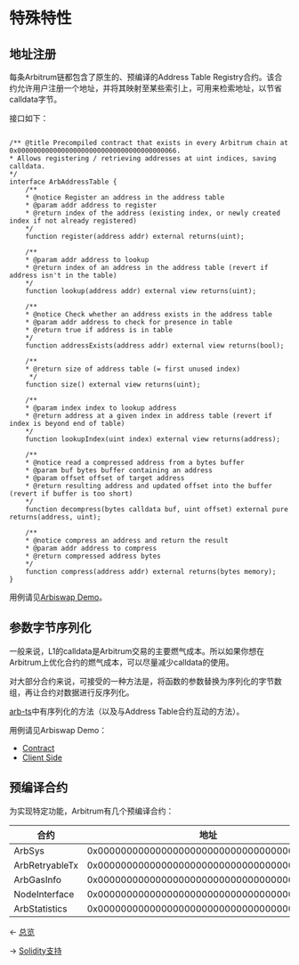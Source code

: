 # 特殊特性

## 地址注册
每条Arbitrum链都包含了原生的、预编译的Address Table Registry合约。该合约允许用户注册一个地址，并将其映射至某些索引上，可用来检索地址，以节省calldata字节。

接口如下：
```

/** @title Precompiled contract that exists in every Arbitrum chain at 0x0000000000000000000000000000000000000066.
* Allows registering / retrieving addresses at uint indices, saving calldata.
*/
interface ArbAddressTable {
    /**
    * @notice Register an address in the address table
    * @param addr address to register
    * @return index of the address (existing index, or newly created index if not already registered)
    */
    function register(address addr) external returns(uint);

    /**
    * @param addr address to lookup
    * @return index of an address in the address table (revert if address isn't in the table)
    */
    function lookup(address addr) external view returns(uint);

    /**
    * @notice Check whether an address exists in the address table
    * @param addr address to check for presence in table
    * @return true if address is in table
    */
    function addressExists(address addr) external view returns(bool);

    /**
    * @return size of address table (= first unused index)
     */
    function size() external view returns(uint);

    /**
    * @param index index to lookup address
    * @return address at a given index in address table (revert if index is beyond end of table)
    */
    function lookupIndex(uint index) external view returns(address);

    /**
    * @notice read a compressed address from a bytes buffer
    * @param buf bytes buffer containing an address
    * @param offset offset of target address
    * @return resulting address and updated offset into the buffer (revert if buffer is too short)
    */
    function decompress(bytes calldata buf, uint offset) external pure returns(address, uint);

    /**
    * @notice compress an address and return the result
    * @param addr address to compress
    * @return compressed address bytes
    */
    function compress(address addr) external returns(bytes memory);
}
```
用例请见[Arbiswap Demo](https://github.com/OffchainLabs/Arbiswap_V2_mono/blob/5b7c38ebbc97bf1784c23526b9b75879cd053cdf/packages/other_contracts/contracts/UniswapV2Router02.sol#L736)。

## 参数字节序列化
一般来说，L1的calldata是Arbitrum交易的主要燃气成本。所以如果你想在Arbitrum上优化合约的燃气成本，可以尽量减少calldata的使用。

对大部分合约来说，可接受的一种方法是，将函数的参数替换为序列化的字节数组，再让合约对数据进行反序列化。

[arb-ts](https://arb-ts-docs.netlify.app/)中有序列化的方法（以及与Address Table合约互动的方法）。

用例请见Arbiswap Demo：
* [Contract](https://github.com/OffchainLabs/Arbiswap_V2_mono/blob/5b7c38ebbc97bf1784c23526b9b75879cd053cdf/packages/other_contracts/contracts/UniswapV2Router02.sol#L121)
* [Client Side](https://github.com/OffchainLabs/Arbiswap_V2_mono/blob/5b7c38ebbc97bf1784c23526b9b75879cd053cdf/packages/uniswap-interface/src/hooks/useSwapCallback.ts#L59)

## 预编译合约
为实现特定功能，Arbitrum有几个预编译合约：

| 合约           | 地址 |
| ----           | ----                  |
| ArbSys         | 0x0000000000000000000000000000000000000064 |
| ArbRetryableTx | 0x000000000000000000000000000000000000006E |
| ArbGasInfo     | 0x000000000000000000000000000000000000006C | 
| NodeInterface  | 0x00000000000000000000000000000000000000C8 |
| ArbStatistics  | 0x000000000000000000000000000000000000006F |


← [总览](./总览.md)

→ [Solidity支持](./Solidity支持.md)












